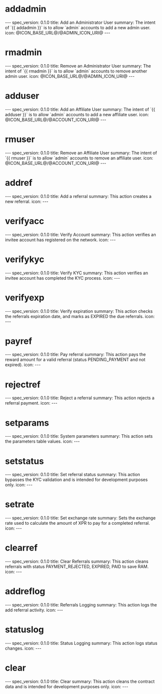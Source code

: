 <h1 class="contract">addadmin</h1>
---
spec_version: 0.1.0
title: Add an Administrator User
summary: The intent of `{{ addadmin }}` is to allow `admin` accounts to add a new admin user.
icon: @ICON_BASE_URL@/@ADMIN_ICON_URI@
---

<h1 class="contract">rmadmin</h1>
---
spec_version: 0.1.0
title: Remove an Administrator User
summary: The intent of `{{ rmadmin }}` is to allow `admin` accounts to remove another admin user.
icon: @ICON_BASE_URL@/@ADMIN_ICON_URI@
---

<h1 class="contract">adduser</h1>
---
spec_version: 0.1.0
title: Add an Affiliate User
summary: The intent of `{{ adduser }}` is to allow `admin` accounts to add a new affiliate user.
icon: @ICON_BASE_URL@/@ACCOUNT_ICON_URI@
---

<h1 class="contract">rmuser</h1>
---
spec_version: 0.1.0
title: Remove an Affiliate User
summary: The intent of `{{ rmuser }}` is to allow `admin` accounts to remove an affiliate user.
icon: @ICON_BASE_URL@/@ACCOUNT_ICON_URI@
---

<h1 class="contract">addref</h1>
---
spec_version: 0.1.0
title: Add a referral
summary: This action creates a new referral.
icon: 
---

<h1 class="contract">verifyacc</h1>
---
spec_version: 0.1.0
title: Verify Account
summary: This action verifies an invitee account has registered on the network.
icon: 
---

<h1 class="contract">verifykyc</h1>
---
spec_version: 0.1.0
title: Verify KYC
summary: This action verifies an invitee account has completed the KYC process.
icon: 
---

<h1 class="contract">verifyexp</h1>
---
spec_version: 0.1.0
title: Verify expiration
summary: This action checks the referrals expiration date, and marks as EXPIRED the due referrals.
icon: 
---

<h1 class="contract">payref</h1>
---
spec_version: 0.1.0
title: Pay referral
summary: This action pays the reward amount for a valid referral (status PENDING_PAYMENT and not expired).
icon: 
---

<h1 class="contract">rejectref</h1>
---
spec_version: 0.1.0
title: Reject a referral 
summary: This action rejects a referral payment.
icon: 
---

<h1 class="contract">setparams</h1>
---
spec_version: 0.1.0
title: System parameters
summary: This action sets the parameters table values.
icon: 
---

<h1 class="contract">setstatus</h1>
---
spec_version: 0.1.0
title: Set referral status
summary: This action bypasses the KYC validation and is intended for development purposes only.
icon: 
---

<h1 class="contract">setrate</h1>
---
spec_version: 0.1.0
title: Set exchange rate
summary: Sets the exchange rate used to calculate the amount of XPR to pay for a completed referral.
icon: 
---

<h1 class="contract">clearref</h1>
---
spec_version: 0.1.0
title: Clear Referrals
summary: This action cleans referrals with status PAYMENT_REJECTED, EXPIRED, PAID to save RAM.
icon: 
---

<h1 class="contract">addreflog</h1>
---
spec_version: 0.1.0
title: Referrals Logging
summary: This action logs the add referral activity.
icon: 
---

<h1 class="contract">statuslog</h1>
---
spec_version: 0.1.0
title: Status Logging
summary: This action logs status changes.
icon: 
---

<h1 class="contract">clear</h1>
---
spec_version: 0.1.0
title: Clear
summary: This action cleans the contract data and is intended for development purposes only.
icon: 
---
